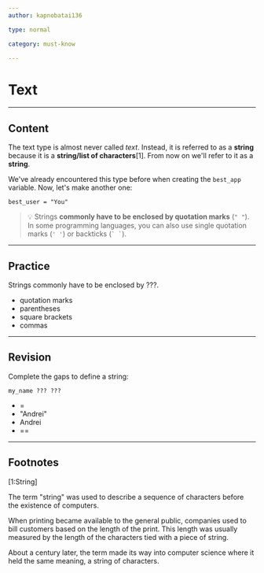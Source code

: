 ```yaml
---
author: kapnobatai136

type: normal

category: must-know

---
```


# Text

---
## Content

The text type is almost never called *text*. Instead, it is referred to as a **string** because it is a **string/list of characters**[1]. From now on we'll refer to it as a **string**.

We've already encountered this type before when creating the `best_app` variable. Now, let's make another one:

```plain-text
best_user = "You"
```

> 💡 Strings **commonly have to be enclosed by quotation marks** (`" "`). In some programming languages, you can also use single quotation marks (`' '`) or backticks (`` ` ` ``).

---
## Practice

Strings commonly have to be enclosed by ???.

* quotation marks
* parentheses
* square brackets
* commas

---
## Revision

Complete the gaps to define a string:

```plain-text
my_name ??? ???
```

* =
* "Andrei"
* Andrei
* ==

---
## Footnotes

[1:String]

The term "string" was used to describe a sequence of characters before the existence of computers. 

When printing became available to the general public, companies used to bill customers based on the length of the print. This length was usually measured by the length of the characters tied with a piece of string.

About a century later, the term made its way into computer science where it held the same meaning, a string of characters.